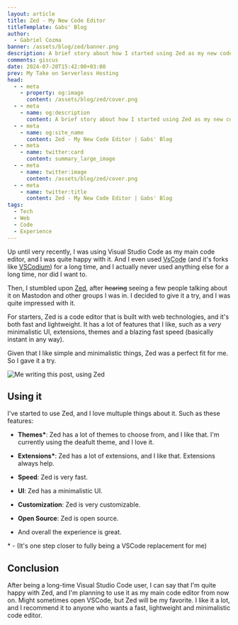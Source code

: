 ```yaml
---
layout: article
title: Zed - My New Code Editor
titleTemplate: Gabs' Blog
author:
  - Gabriel Cozma
banner: /assets/blog/zed/banner.png
description: A brief story about how I started using Zed as my new code editor and why I like it so much.
comments: giscus
date: 2024-07-20T15:42:00+03:00
prev: My Take on Serverless Hosting
head:
  - - meta
    - property: og:image
      content: /assets/blog/zed/cover.png
  - - meta
    - name: og:description
      content: A brief story about how I started using Zed as my new code editor
  - - meta
    - name: og:site_name
      content: Zed - My New Code Editor | Gabs' Blog
  - - meta
    - name: twitter:card
      content: summary_large_image
  - - meta
    - name: twitter:image
      content: /assets/blog/zed/cover.png
  - - meta
    - name: twitter:title
      content: Zed - My New Code Editor | Gabs' Blog
tags:
  - Tech
  - Web
  - Code
  - Experience
---
```


Up until very recently, I was using Visual Studio Code as my main code editor, and I was quite happy with it. And I even used <abbr title="Visual Studio Code">VsCode</abbr> (and it's forks like [VSCodium](https://vscodium.com)) for a long time, and I actually never used anything else for a long time, nor did I want to.

Then, I stumbled upon [Zed](https://zed.dev), after ~~hearing~~ seeing a few people talking about it on Mastodon and other groups I was in. I decided to give it a try, and I was quite impressed with it.

For starters, Zed is a code editor that is built with web technologies, and it's both fast and lightweight. It has a lot of features that I like, such as a _very_ minimalistic UI, extensions, themes and a blazing fast speed (basically instant in any way).

Given that I like simple and minimalistic things, Zed was a perfect fit for me. So I gave it a try.

![Me writing this post, using Zed](/assets/blog/zed/writing-screenshot.png)

## Using it

I've started to use Zed, and I love multuple things about it. Such as these features:

- **Themes\***: Zed has a lot of themes to choose from, and I like that. I'm currently using the deafult theme, and I love it.

- **Extensions\***: Zed has a lot of extensions, and I like that. Extensions always help.

- **Speed**: Zed is very fast.

- **UI**: Zed has a minimalistic UI.

- **Customization**: Zed is very customizable.

- **Open Source**: Zed is open source.

- And overall the experience is great.

\* - (It's one step closer to fully being a VSCode replacement for me)

## Conclusion

After being a long-time Visual Studio Code user, I can say that I'm quite happy with Zed, and I'm planning to use it as my main code editor from now on. Might sometimes open VSCode, but Zed will be my favorite. I like it a lot, and I recommend it to anyone who wants a fast, lightweight and minimalistic code editor.
